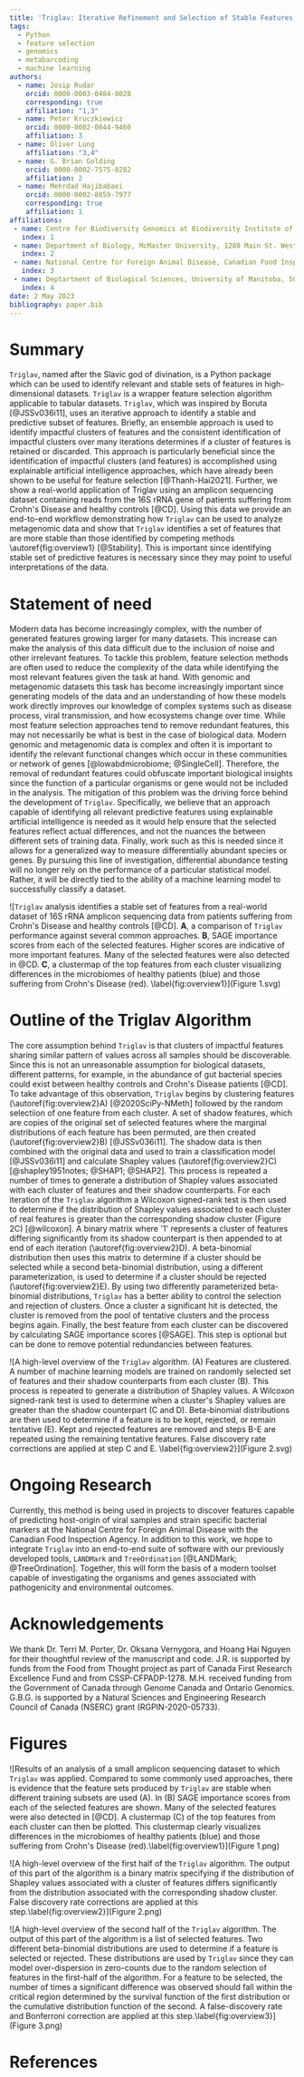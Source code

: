 ```yaml
---
title: 'Triglav: Iterative Refinement and Selection of Stable Features Using Shapley Values'
tags:
  - Python
  - feature selection
  - genomics
  - metabarcoding
  - machine learning
authors:
  - name: Josip Rudar
    orcid: 0000-0003-0484-8028
    corresponding: true
    affiliation: "1,3"
  - name: Peter Kruczkiewicz
    orcid: 0000-0002-0044-9460
    affiliation: 3
  - name: Oliver Lung
    affiliation: "3,4"
  - name: G. Brian Golding
    orcid: 0000-0002-7575-0282
    affiliation: 2
  - name: Mehrdad Hajibabaei
    orcid: 0000-0002-8859-7977
    corresponding: true
    affiliation: 1
affiliations:
 - name: Centre for Biodiversity Genomics at Biodiversity Institute of Ontario and Department of Integrative Biology, University of Guelph, 50 Stone Road East, Guelph, ON, N1G 2W1, Canada
   index: 1
 - name: Department of Biology, McMaster University, 1280 Main St. West, Hamilton, ON, L8S 4K1, Canada
   index: 2
 - name: National Centre for Foreign Animal Disease, Canadian Food Inspection Agency, Winnipeg, Manitoba, Canada
   index: 3
 - name: Deptartment of Biological Sciences, University of Manitoba, 50 Sifton Road, Winnipeg, Manitoba R3T 2N2 Canada.
   index: 4
date: 2 May 2023
bibliography: paper.bib
---
```


# Summary

`Triglav`, named after the Slavic god of divination, is a Python package which can be used to identify relevant and stable sets 
of features in high-dimensional datasets. `Triglav` is a wrapper feature selection algorithm applicable to tabular datasets. 
`Triglav`, which was inspired by Boruta [@JSSv036i11], uses an iterative approach to identify a stable and predictive subset 
of features. Briefly, an ensemble approach is used to identify impactful clusters of features and the consistent identification 
of impactful clusters over many iterations determines if a cluster of features is retained or discarded. This approach is 
particularly beneficial since the identification of impactful clusters (and features) is accomplished using explainable artificial 
intelligence approaches, which have already been shown to be useful for feature selection [@Thanh-Hai2021]. Further, we show a
real-world application of Triglav using an amplicon sequencing dataset containing reads from the 16S rRNA gene of patients
suffering from Crohn's Disease and healthy controls [@CD]. Using this data we provide an end-to-end workflow demonstrating how `Triglav` 
can be used to analyze metagenomic data and show that `Triglav` identifies a set of features that are more stable than those
identified by competing methods \autoref{fig:overview1} [@Stability]. This is important since identifying stable set of predictive features 
is necessary since they may point to useful interpretations of the data.

# Statement of need

Modern data has become increasingly complex, with the number of generated features growing larger for many datasets. 
This increase can make the analysis of this data difficult due to the inclusion of noise and other irrelevant features.
To tackle this problem, feature selection methods are often used to reduce the complexity of the data while identifying 
the most relevant features given the task at hand. With genomic and metagenomic datasets this task has become increasingly 
important since generating models of the data and an understanding of how these models work directly improves our 
knowledge of complex systems such as disease process, viral transmission, and how ecosystems change over time. While most 
feature selection approaches tend to remove redundant features, this may not necessarily be what is best in the case of 
biological data. Modern genomic and metagenomic data is complex and often it is important to identify the relevant functional 
changes which occur in these communities or network of genes [@lowabdmicrobiome; @SingleCell]. Therefore, the removal of 
redundant features could obfuscate important biological insights since the function of a particular organisms or gene would 
not be included in the analysis. The mitigation of this problem was the driving force behind the development of `Triglav`.
Specifically, we believe that an approach capable of identifying all relevant predictive features using explainable artificial 
intelligence is needed as it would help ensure that the selected features reflect actual differences, and not the nuances the
between different sets of training data. Finally, work such as this is needed since it allows for a generalized way to measure
differentially abundant species or genes. By pursuing this line of investigation, differential abundance testing will
no longer rely on the performance of a particular statistical model. Rather, it will be directly tied to the ability of
a machine learning model to successfully classify a dataset.

![`Triglav` analysis identifies a stable set of features from a real-world dataset of 16S rRNA amplicon sequencing data from patients suffering from Crohn's Disease and healthy controls [@CD].
**A**, a comparison of `Triglav` performance against several common approaches.
**B**, SAGE importance scores from each of the selected features. Higher scores are indicative of more important features.
Many of the selected features were also detected in @CD.
**C**, a clustermap of the top features from each cluster visualizing differences in the microbiomes of healthy patients (blue) and those suffering from Crohn's Disease (red).
\label{fig:overview1}](Figure 1.svg)

# Outline of the Triglav Algorithm

The core assumption behind `Triglav` is that clusters of impactful features sharing similar pattern of values across all samples should be discoverable. 
Since this is not an unreasonable assumption for biological datasets, different patterns, for example, in the abundance of gut bacterial species could exist between healthy controls and Crohn's Disease patients [@CD]. 
To take advantage of this observation, `Triglav` begins by clustering features (\autoref{fig:overview2}A) [@2020SciPy-NMeth] followed by the random selectiion of one feature from each cluster. 
A set of shadow features, which are copies of the original set of selected features where the marginal distributions of each feature has been permuted, are then created (\autoref{fig:overview2}B) [@JSSv036i11]. 
The shadow data is then combined with the original data and used to train a classification model [@JSSv036i11] and calculate Shapley values (\autoref{fig:overview2}C) [@shapley1951notes; @SHAP1; @SHAP2]. 
This process is repeated a number of times to generate a distribution of Shapley values associated with each cluster of features and their shadow counterparts. 
For each iteration of the `Triglav` algorithm a Wilcoxon signed-rank test is then used to determine if the distribution of Shapley values associated to each cluster of real features is greater than the corresponding shadow cluster (Figure 2C) [@wilcoxon]. 
A binary matrix where '1' represents a cluster of features differing significantly from its shadow counterpart is then appended to at end of each iteration (\autoref{fig:overview2}D). 
A beta-binomial distribution then uses this matrix to determine if a cluster should be selected while a second beta-binomial distribution, using a different parameterization, is used to determine if a cluster should be rejected (\autoref{fig:overview2}E).
By using two differently parameterized beta-binomial distributions, `Triglav` has a better ability to control the selection and rejection of clusters. Once a cluster a significant hit is detected, the cluster is removed from the pool of tentative clusters
and the process begins again. Finally, the best feature from each cluster can be discovered by calculating SAGE importance scores [@SAGE]. This step is optional but can be done to remove potential redundancies between features. 

![A high-level overview of the `Triglav` algorithm. (A) Features are clustered. A number of machine learning models are trained on randomly selected set of features and their shadow counterparts from each cluster (B).
This process is repeated to generate a distribution of Shapley values. A Wilcoxon signed-rank test is used to determine when a cluster's Shapley values are greater than the shadow counterpart (C and D). Beta-binomial distributions
are then used to determine if a feature is to be kept, rejected, or remain tentative (E). Kept and rejected features are removed and steps B-E are repeated using the remaining tentative features. 
False discovery rate corrections are applied at step C and E.
\label{fig:overview2}](Figure 2.svg)

# Ongoing Research

Currently, this method is being used in projects to discover features capable of predicting host-origin of viral samples and strain
specific bacterial markers at the National Centre for Foreign Animal Disease with the Canadian Food Inspection Agency. In addition 
to this work, we hope to integrate `Triglav` into an end-to-end suite of software with our previously developed tools, `LANDMark` and 
`TreeOrdination` [@LANDMark; @TreeOrdination]. Together, this will form the basis of a modern toolset capable of investigating
the organisms and genes associated with pathogenicity and environmental outcomes.

# Acknowledgements

We thank Dr. Terri M. Porter, Dr. Oksana Vernygora, and Hoang Hai Nguyen for their thoughtful review of the manuscript and code.
J.R. is supported by funds from the Food from Thought project as part of Canada First Research Excellence Fund and from CSSP-CFPADP-1278. 
M.H. received funding from the Government of Canada through Genome Canada and Ontario Genomics. G.B.G. is supported by a Natural 
Sciences and Engineering Research Council of Canada (NSERC) grant (RGPIN-2020-05733).

# Figures

![Results of an analysis of a small amplicon sequencing dataset to which `Triglav` was applied. Compared to some commonly used
approaches, there is evidence that the feature sets produced by `Triglav` are stable when different training subsets are used (A). 
In (B) SAGE importance scores from each of the selected features are shown. Many of the selected features were also detected in 
[@CD]. A clustermap (C) of the top features from each cluster can then be plotted. This clustermap clearly visualizes differences 
in the microbiomes of healthy patients (blue) and those suffering from Crohn's Disease (red).\label{fig:overview1}](Figure 1.png)

![A high-level overview of the first half of the `Triglav` algorithm. The output of this part of the algorithm is a binary matrix 
specifying if the distribution of Shapley values associated with a cluster of features differs significantly from the distribution 
associated with the corresponding shadow cluster. False discovery rate corrections are applied at this step.\label{fig:overview2}](Figure 2.png)

![A high-level overview of the second half of the `Triglav` algorithm. The output of this part of the algorithm is a list of 
selected features. Two different beta-binomial distributions are used to determine if a feature is selected or rejected. These 
distributions are used by `Triglav` since they can model over-dispersion in zero-counts due to the random selection of features in 
the first-half of the algorithm. For a feature to be selected, the number of times a significant difference was observed should 
fall within the critical region determined by the survival function of the first distribution or the cumulative distribution 
function of the second. A false-discovery rate and Bonferroni correction are applied at this step.\label{fig:overview3}](Figure 3.png)

# References
